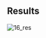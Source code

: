 ## Results

![16_res](https://user-images.githubusercontent.com/25950637/120623667-832d8580-c492-11eb-951b-d5bee0b90888.png)
